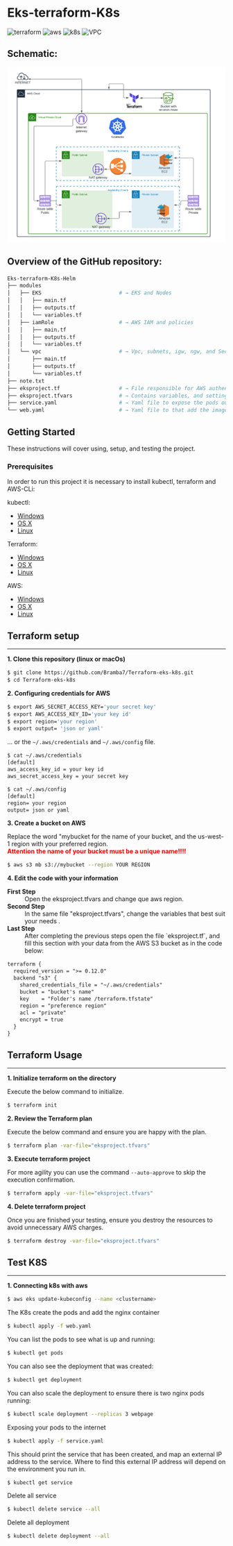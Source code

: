 # Eks-terraform-K8s

![terraform](https://img.shields.io/badge/Terraform-v0.13.4-green)
![aws](https://img.shields.io/badge/aws--cli-v2.0.58-green)
![k8s](https://img.shields.io/badge/k8s-v1.8-green)
![VPC](https://img.shields.io/badge/VPC-v2.64-green)

## Schematic:

![schematic](images/schematic.png)

## Overview of the GitHub repository:

```zsh
Eks-terraform-K8s-Helm
├── modules
│   ├── EKS                         # → EKS and Nodes
│   │   ├── main.tf
│   │   ├── outputs.tf
│   │   └── variables.tf
│   ├── iamRole                     # → AWS IAM and policies
│   │   ├── main.tf
│   │   ├── outputs.tf
│   │   └── variables.tf
│   └── vpc                         # → Vpc, subnets, igw, ngw, and Security Group.
│       ├── main.tf
│       ├── outputs.tf
│       └── variables.tf
├── note.txt
├── eksproject.tf                   # → File responsible for AWS authentication, and also for calling all modules.
├── eksproject.tfvars               # → Contains variables, and settings for the structure.
├── service.yaml                    # → Yaml file to expose the pods outside of nodes.
└── web.yaml                        # → Yaml file to that add the image of the docker inside of the  K8s pods.
```

## Getting Started

These instructions will cover using, setup, and testing the project.

### Prerequisites

In order to run this project it is necessary to install kubectl, terraform and AWS-CLi:

kubectl:

- [Windows](https://kubernetes.io/docs/tasks/tools/install-kubectl/)
- [OS X](https://kubernetes.io/docs/tasks/tools/install-kubectl/)
- [Linux](https://kubernetes.io/docs/tasks/tools/install-kubectl/)

Terraform:

- [Windows](https://www.terraform.io/downloads.html)
- [OS X](https://www.terraform.io/downloads.html)
- [Linux](https://www.terraform.io/downloads.html)

AWS:

- [Windows](https://docs.aws.amazon.com/cli/latest/userguide/install-cliv2-windows.html)
- [OS X](https://docs.aws.amazon.com/cli/latest/userguide/install-cliv2-mac.html)
- [Linux](https://docs.aws.amazon.com/cli/latest/userguide/cli-chap-install.html)

## Terraform setup

---

**1\. Clone this repository (linux or macOs)**

```sh
$ git clone https://github.com/Bramba7/Terraform-eks-k8s.git
$ cd Terraform-eks-k8s
```

**2\. Configuring credentials for AWS**

```bash
$ export AWS_SECRET_ACCESS_KEY='your secret key'
$ export AWS_ACCESS_KEY_ID='your key id'
$ export region='your region'
$ export output= 'json or yaml'
```

... or the `~/.aws/credentials` and `~/.aws/config` file.

```
$ cat ~/.aws/credentials
[default]
aws_access_key_id = your key id
aws_secret_access_key = your secret key

```

```
$ cat ~/.aws/config
[default]
region= your region
output= json or yaml

```

**3\. Create a bucket on AWS**

Replace the word "mybucket for the name of your bucket, and the us-west-1 region with your preferred region.
<br><font color="red"><b> Attention the name of your bucket must be a unique name!!!!</b> </font>

```sh
$ aws s3 mb s3://mybucket --region YOUR REGION
```

**4\. Edit the code with your information**

<dl>
  <dt><b>First Step</b></dt>
  <dd> Open the eksproject.tfvars and change que aws region.</dd>
  <dt><b>Second Step</b></dt>
  <dd>In the same file "eksproject.tfvars", change the variables that best suit your needs . </dd>
  <dt><b>Last Step</b></dt>
  <dd>After completing the previous steps open the file `eksproject.tf`, and fill this section with your data from the AWS S3 bucket as in the code below:<dd>
</dl>

```
terraform {
  required_version = ">= 0.12.0"
  backend "s3" {
    shared_credentials_file = "~/.aws/credentials"
    bucket = "bucket's name"
    key    = "Folder's name /terraform.tfstate"
    region = "preference region"
    acl = "private"
    encrypt = true
  }
}
```

## Terraform Usage

---

**1\. Initialize terraform on the directory**

Execute the below command to initialize.

```sh
$ terraform init
```

**2\. Review the Terraform plan**

Execute the below command and ensure you are happy with the plan.

```bash
$ terraform plan -var-file="eksproject.tfvars"
```

**3\. Execute terraform project**

For more agility you can use the command `--auto-approve` to skip the execution confirmation.

```sh
$ terraform apply -var-file="eksproject.tfvars"
```

**4\. Delete terraform project**

Once you are finished your testing, ensure you destroy the resources to avoid unnecessary AWS charges.

```sh
$ terraform destroy -var-file="eksproject.tfvars"
```

## Test K8S

---

**1\. Connecting k8s with aws**

```sh
$ aws eks update-kubeconfig --name <clustername>
```

The K8s create the pods and add the nginx container

```sh
$ kubectl apply -f web.yaml
```

You can list the pods to see what is up and running:

```sh
$ kubectl get pods
```

You can also see the deployment that was created:

```sh
$ kubectl get deployment
```

You can also scale the deployment to ensure there is two nginx pods running:

```sh
$ kubectl scale deployment --replicas 3 webpage
```

Exposing your pods to the internet

```sh
$ kubectl apply -f service.yaml
```

This should print the service that has been created, and map an external IP address to the service. Where to find this external IP address will depend on the environment you run in.

```sh
$ kubectl get service
```

Delete all service

```sh
$ kubectl delete service --all
```

Delete all deployment

```sh
$ kubectl delete deployment --all
```

